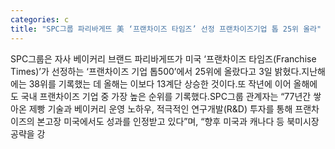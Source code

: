 ```yaml
---
categories: c
title: "SPC그룹 파리바게뜨 美 ‘프랜차이즈 타임즈’ 선정 프랜차이즈기업 톱 25위 올라"
---
```

SPC그룹은 자사 베이커리 브랜드 파리바게뜨가 미국 ‘프랜차이즈 타임즈(Franchise Times)’가 선정하는 ‘프랜차이즈 기업 톱500’에서 25위에 올랐다고 3일 밝혔다.지난해에는 38위를 기록했는 데 올해는 이보다 13계단 상승한 것이다.또 작년에 이어 올해에도 국내 프랜차이즈 기업 중 가장 높은 순위를 기록했다.SPC그룹 관계자는 “77년간 쌓아온 제빵 기술과 베이커리 운영 노하우, 적극적인 연구개발(R&D) 투자를 통해 프랜차이즈의 본고장 미국에서도 성과를 인정받고 있다”며, “향후 미국과 캐나다 등 북미시장 공략을 강